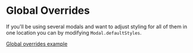 # Global Overrides

If you'll be using several modals and want to adjust styling for all of them in one location you can by modifying `Modal.defaultStyles`.

[Global overrides example](codepen://claydiffrient/pNXgqQ)
